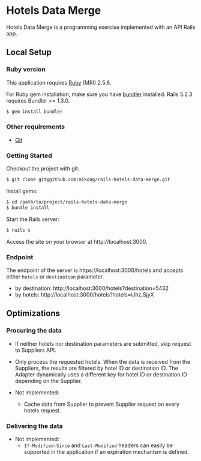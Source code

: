 # Hotels Data Merge

Hotels Data Merge is a programming exercise implemented with an API Rails app.

## Local Setup

### Ruby version

This application requires [Ruby][ruby] (MRI) 2.5.6.

For Ruby gem installation, make sure you have [bundler][bundler] installed.
Rails 5.2.3 requires Bundler >= 1.3.0.

```bash
$ gem install bundler
```

### Other requirements

* [Git][git]

### Getting Started

Checkout the project with git:

```bash
$ git clone git@github.com:mikong/rails-hotels-data-merge.git
```

Install gems:

```bash
$ cd /path/to/project/rails-hotels-data-merge
$ bundle install
```

Start the Rails server:

```bash
$ rails s
```

Access the site on your browser at http://localhost:3000.

### Endpoint

The endpoint of the server is https://localhost:3000/hotels and accepts either
`hotels` or `destination` parameter.

* by destination: http://localhost:3000/hotels?destination=5432
* by hotels: http://localhost:3000/hotels?hotels=iJhz,SjyX

## Optimizations

### Procuring the data

* If neither hotels nor destination parameters are submitted, skip request to
Suppliers API.
* Only process the requested hotels. When the data is received from the
Suppliers, the results are filtered by hotel ID or destination ID. The Adapter
dynamically uses a different key for hotel ID or destination ID depending on
the Supplier.

* Not implemented:
  * Cache data from Supplier to prevent Supplier request on every hotels
  request.

### Delivering the data

* Not implemented:
  * `If-Modified-Since` and `Last-Modified` headers can easily be supported in
  the application if an expiration mechanism is defined.

[ruby]: https://www.ruby-lang.org/en/documentation/installation/
[bundler]: http://bundler.io
[git]: https://git-scm.com/
